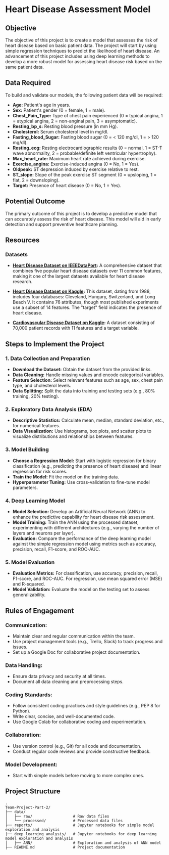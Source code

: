 # Heart Disease Assessment Model

## Objective
The objective of this project is to create a model that assesses the risk of heart disease based on basic patient data. The project will start by using simple regression techniques to predict the likelihood of heart disease. An advancement of this project includes using deep learning methods to develop a more robust model for assessing heart disease risk based on the same patient data.

## Data Required
To build and validate our models, the following patient data will be required:

- **Age:** Patient's age in years.
- **Sex:** Patient's gender (0 = female, 1 = male).
- **Chest_Pain_Type:** Type of chest pain experienced (0 = typical angina, 1 = atypical angina, 2 = non-anginal pain, 3 = asymptomatic).
- **Resting_bp_s:** Resting blood pressure (in mm Hg).
- **Cholesterol:** Serum cholesterol level in mg/dl.
- **Fasting_blood_Sugar:** Fasting blood sugar (0 = < 120 mg/dl, 1 = > 120 mg/dl).
- **Resting_ecg:** Resting electrocardiographic results (0 = normal, 1 = ST-T wave abnormality, 2 = probable/definite left ventricular hypertrophy).
- **Max_heart_rate:** Maximum heart rate achieved during exercise.
- **Exercise_angina:** Exercise-induced angina (0 = No, 1 = Yes).
- **Oldpeak:** ST depression induced by exercise relative to rest.
- **ST_slope:** Slope of the peak exercise ST segment (0 = upsloping, 1 = flat, 2 = downsloping).
- **Target:** Presence of heart disease (0 = No, 1 = Yes).

## Potential Outcome
The primary outcome of this project is to develop a predictive model that can accurately assess the risk of heart disease. This model will aid in early detection and support preventive healthcare planning.

## Resources

### Datasets
- **[Heart Disease Dataset on IEEEDataPort](https://ieee-dataport.org/open-access/heart-disease-dataset-comprehensive):**
  A comprehensive dataset that combines five popular heart disease datasets over 11 common features, making it one of the largest datasets available for heart disease research.

- **[Heart Disease Dataset on Kaggle](https://www.kaggle.com/datasets/johnsmith88/heart-disease-dataset):**
  This dataset, dating from 1988, includes four databases: Cleveland, Hungary, Switzerland, and Long Beach V. It contains 76 attributes, though most published experiments use a subset of 14 features. The "target" field indicates the presence of heart disease.

- **[Cardiovascular Disease Dataset on Kaggle](https://www.kaggle.com/datasets/sulianova/cardiovascular-disease-dataset):**
  A dataset consisting of 70,000 patient records with 11 features and a target variable.

## Steps to Implement the Project

### 1. Data Collection and Preparation
- **Download the Dataset:** Obtain the dataset from the provided links.
- **Data Cleaning:** Handle missing values and encode categorical variables.
- **Feature Selection:** Select relevant features such as age, sex, chest pain type, and cholesterol levels.
- **Data Splitting:** Split the data into training and testing sets (e.g., 80% training, 20% testing).

### 2. Exploratory Data Analysis (EDA)
- **Descriptive Statistics:** Calculate mean, median, standard deviation, etc., for numerical features.
- **Data Visualization:** Use histograms, box plots, and scatter plots to visualize distributions and relationships between features.

### 3. Model Building
- **Choose a Regression Model:** Start with logistic regression for binary classification (e.g., predicting the presence of heart disease) and linear regression for risk scores.
- **Train the Model:** Fit the model on the training data.
- **Hyperparameter Tuning:** Use cross-validation to fine-tune model parameters.

### 4. Deep Learning Model
- **Model Selection:** Develop an Artificial Neural Network (ANN) to enhance the predictive capability for heart disease risk assessment.
- **Model Training:** Train the ANN using the processed dataset, experimenting with different architectures (e.g., varying the number of layers and neurons per layer).
- **Evaluation:** Compare the performance of the deep learning model against the simple regression model using metrics such as accuracy, precision, recall, F1-score, and ROC-AUC.

### 5. Model Evaluation
- **Evaluation Metrics:** For classification, use accuracy, precision, recall, F1-score, and ROC-AUC. For regression, use mean squared error (MSE) and R-squared.
- **Model Validation:** Evaluate the model on the testing set to assess generalizability.

## Rules of Engagement

### Communication:
- Maintain clear and regular communication within the team.
- Use project management tools (e.g., Trello, Slack) to track progress and issues.
- Set up a Google Doc for collaborative project documentation.

### Data Handling:
- Ensure data privacy and security at all times.
- Document all data cleaning and preprocessing steps.

### Coding Standards:
- Follow consistent coding practices and style guidelines (e.g., PEP 8 for Python).
- Write clear, concise, and well-documented code.
- Use Google Colab for collaborative coding and experimentation.

### Collaboration:
- Use version control (e.g., Git) for all code and documentation.
- Conduct regular code reviews and provide constructive feedback.

### Model Development:
- Start with simple models before moving to more complex ones.

## Project Structure
```plaintext
.
Team-Project-Part-2/
├── data/
│   ├── raw/                  # Raw data files
│   └── processed/            # Processed data files
├── reports/                  # Jupyter notebooks for simple model exploration and analysis
├── deep_learning_analysis/   # Jupyter notebooks for deep learning model exploration and analysis 
│   ├── ANN/                  # Exploration and analysis of ANN model
├── README.md                 # Project documentation
